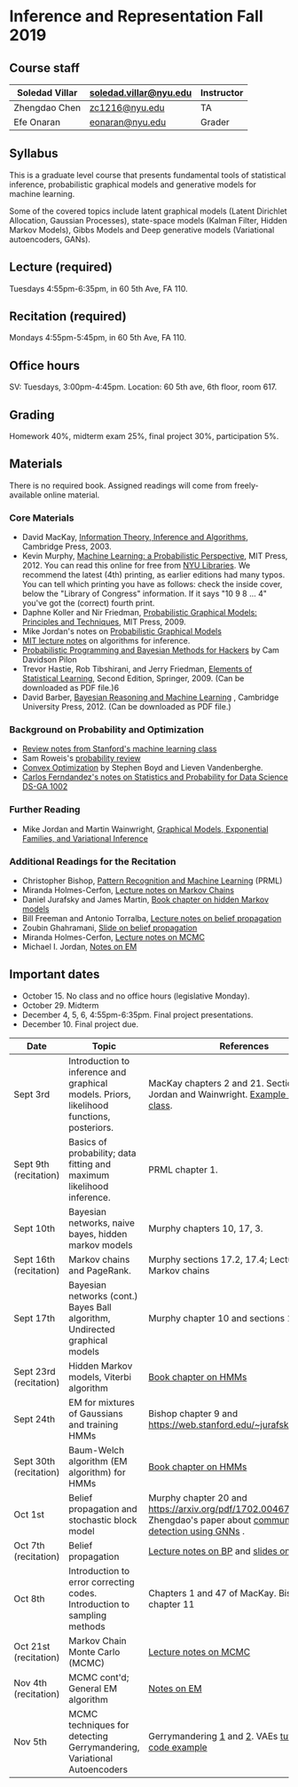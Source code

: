# Inference and Representation Fall 2019

## Course staff

| Soledad Villar | soledad.villar@nyu.edu | Instructor |
|----------------|------------------------|------------|
| Zhengdao Chen  | zc1216@nyu.edu         | TA         |
| Efe Onaran     | eonaran@nyu.edu        | Grader     |

## Syllabus

This is a graduate level course that presents fundamental tools of statistical inference, probabilistic graphical models and generative models for machine learning. 

Some of the covered topics include latent graphical models (Latent Dirichlet Allocation, Gaussian Processes), state-space models (Kalman Filter, Hidden Markov Models), Gibbs Models and Deep generative models (Variational autoencoders, GANs).

## Lecture (required)
Tuesdays 4:55pm-6:35pm, in 60 5th Ave, FA 110. 

## Recitation (required)
Mondays 4:55pm-5:45pm, in 60 5th Ave, FA 110. 

## Office hours
SV: Tuesdays, 3:00pm-4:45pm. Location: 60 5th ave, 6th floor, room 617.

## Grading
Homework 40%, midterm exam 25%, final project 30%, participation 5%.

## Materials
There is no required book. Assigned readings will come from freely-available online material. 

### Core Materials
  - David MacKay, [Information Theory, Inference and Algorithms](https://www.inference.org.uk/itprnn/book.pdf), Cambridge Press, 2003.
  - Kevin Murphy, [Machine Learning: a Probabilistic Perspective](http://www.cs.ubc.ca/%7Emurphyk/MLbook/index.html), MIT Press, 2012. You can read this online for free from [NYU Libraries](http://site.ebrary.com/lib/nyulibrary/detail.action?docID=10597102). We recommend the latest (4th) printing, as earlier editions had many typos. You can tell which printing you have as follows: check the inside cover, below the "Library of Congress" information. If it says "10 9 8 ... 4" you've got the (correct) fourth print.
  - Daphne Koller and Nir Friedman, [Probabilistic Graphical Models: Principles and Techniques](http://pgm.stanford.edu/), MIT Press, 2009.
  - Mike Jordan's notes on [Probabilistic Graphical Models](https://people.eecs.berkeley.edu/~jordan/prelims/)
  - [MIT lecture notes](http://ocw.mit.edu/courses/electrical-engineering-and-computer-science/6-438-algorithms-for-inference-fall-2014/lecture-notes/) on algorithms for inference.
  - [Probabilistic Programming and Bayesian Methods for Hackers](https://camdavidsonpilon.github.io/Probabilistic-Programming-and-Bayesian-Methods-for-Hackers/) by Cam Davidson Pilon
  - Trevor Hastie, Rob Tibshirani, and Jerry Friedman, [Elements of Statistical Learning](http://statweb.stanford.edu/~tibs/ElemStatLearn/), Second Edition, Springer, 2009. (Can be downloaded as PDF file.)6
  - David Barber, [Bayesian Reasoning and Machine Learning](http://web4.cs.ucl.ac.uk/staff/D.Barber/pmwiki/pmwiki.php?n=Brml.Online) , Cambridge University Press, 2012. (Can be downloaded as PDF file.)

### Background on Probability and Optimization
  - [Review notes from Stanford's machine learning class](http://cs229.stanford.edu/section/cs229-prob.pdf)
  - Sam Roweis's [probability review](http://cs.nyu.edu/%7Edsontag/courses/ml12/notes/probx.pdf)
  - [Convex Optimization](http://www.stanford.edu/%7Eboyd/cvxbook/) by Stephen Boyd and Lieven Vandenberghe.
  - [Carlos Ferndandez's notes on Statistics and Probability for Data Science DS-GA 1002](http://www.cims.nyu.edu/~cfgranda/pages/stuff/probability_stats_for_DS.pdf) 

### Further Reading
  - Mike Jordan and Martin Wainwright, [Graphical Models, Exponential Families, and Variational Inference](https://people.eecs.berkeley.edu/~wainwrig/Papers/WaiJor08_FTML.pdf)

### Additional Readings for the Recitation
  - Christopher Bishop, [Pattern Recognition and Machine Learning](http://users.isr.ist.utl.pt/~wurmd/Livros/school/Bishop%20-%20Pattern%20Recognition%20And%20Machine%20Learning%20-%20Springer%20%202006.pdf) (PRML)
  - Miranda Holmes-Cerfon, [Lecture notes on Markov Chains](https://cims.nyu.edu/~holmes/teaching/asa19/handout_Lecture2_2019.pdf)
  - Daniel Jurafsky and James Martin, [Book chapter on hidden Markov models](https://web.stanford.edu/~jurafsky/slp3/A.pdf)
  - Bill Freeman and Antonio Torralba, [Lecture notes on belief propagation](http://6.869.csail.mit.edu/fa13/lectures/slideNotesCh7rev.pdf)
  - Zoubin Ghahramani, [Slide on belief propagation](http://mlg.eng.cam.ac.uk/mlss09/mlss_slides/Ghahramani_2.pdf)
  - Miranda Holmes-Cerfon, [Lecture notes on MCMC](https://cims.nyu.edu/~holmes/teaching/asa19/handout_Lecture3_2019.pdf)
  - Michael I. Jordan, [Notes on EM](http://www.robots.ox.ac.uk/~cvrg/trinity2005/jordan_bishop.ps)


## Important dates
- October 15. No class and no office hours (legislative Monday).
- October 29. Midterm
- December 4, 5, 6, 4:55pm-6:35pm. Final project presentations.
- December 10. Final project due. 



| Date     | Topic                                                                                     | References                                                        | Homework |
|----------|-------------------------------------------------------------------------------------------|-------------------------------------------------------------------|----------|
| Sept 3rd | Introduction to inference and graphical models. Priors, likelihood functions, posteriors. | MacKay chapters 2 and 21.  Section 2.1 of Jordan and Wainwright. [Example seen in class](./materials/example_posterior_computation.ipynb). | HW 1 due 9/16.
| Sept 9th (recitation) | Basics of probability; data fitting and maximum likelihood inference. | PRML chapter 1.
|Sept 10th | Bayesian networks, naive bayes, hidden markov models        | Murphy chapters 10, 17, 3.  
| Sept 16th (recitation)| Markov chains and PageRank. | Murphy sections 17.2, 17.4; Lecture notes on Markov chains
| Sept 17th  | Bayesian networks (cont.) Bayes Ball algorithm, Undirected graphical models | Murphy chapter 10 and sections 19.1-19.4                                                                   | HW2 due 10/2 |
| Sept 23rd (recitation)  | Hidden Markov models, Viterbi algorithm | [Book chapter on HMMs](https://web.stanford.edu/~jurafsky/slp3/A.pdf) | |
| Sept 24th  | EM for mixtures of Gaussians and training HMMs | Bishop chapter 9 and https://web.stanford.edu/~jurafsky/slp3/A.pdf | |
| Sept 30th (recitation)  | Baum-Welch algorithm (EM algorithm) for HMMs | [Book chapter on HMMs](https://web.stanford.edu/~jurafsky/slp3/A.pdf) |  |
| Oct 1st  | Belief propagation and stochastic block model | Murphy chapter 20 and https://arxiv.org/pdf/1702.00467.pdf . See Zhengdao's paper about [community detection using GNNs](https://openreview.net/pdf?id=H1g0Z3A9Fm) . |  |
| Oct 7th (recitation) | Belief propagation | [Lecture notes on BP](http://6.869.csail.mit.edu/fa13/lectures/slideNotesCh7rev.pdf) and [slides on BP](http://mlg.eng.cam.ac.uk/mlss09/mlss_slides/Ghahramani_2.pdf)| |
| Oct 8th | Introduction to error correcting codes. Introduction to sampling methods | Chapters 1 and 47 of MacKay. Bishop chapter 11 | HW 3 due October 22 (noon) |
| Oct 21st (recitation)| Markov Chain Monte Carlo (MCMC) | [Lecture notes on MCMC](https://cims.nyu.edu/~holmes/teaching/asa19/handout_Lecture3_2019.pdf) | |
| Nov 4th (recitation)| MCMC cont'd; General EM algorithm | [Notes on EM](http://www.robots.ox.ac.uk/~cvrg/trinity2005/jordan_bishop.ps) | |
| Nov 5th | MCMC techniques for detecting Gerrymandering, Variational Autoencoders | Gerrymandering [1](https://sites.duke.edu/quantifyinggerrymandering/) and [2](https://www.pnas.org/content/114/11/2860). VAEs [tutorial](https://arxiv.org/pdf/1606.05908.pdf) and [code example](https://github.com/nitarshan/variational-autoencoder) | Project proposal due 11/13|




